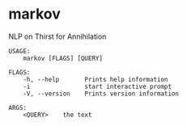 # markov
NLP on Thirst for Annihilation
```
USAGE:
    markov [FLAGS] [QUERY]

FLAGS:
    -h, --help       Prints help information
    -i               start interactive prompt
    -V, --version    Prints version information

ARGS:
    <QUERY>    the text
```
